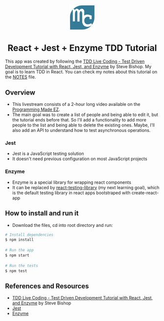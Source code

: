 <p align="center"><img src="./src/img/mylogo.svg" alt="logo" title="logo" width="80"></p>
<h1 align="center">React + Jest + Enzyme TDD Tutorial</h1>

This app was created by following the [TDD Live Coding - Test Driven Development Tutorial with React, Jest, and Enzyme](https://www.youtube.com/watch?v=tX-gu6FWcsE) by Steve Bishop. My goal is to learn TDD in React.
You can check my notes about this tutorial on the [NOTES](./NOTES.md) file.

## Overview

- This livestream consists of a 2-hour long video available on the [Programming Made EZ](https://www.youtube.com/watch?v=tX-gu6FWcsE).
- The main goal was to create a list of people and being able to edit it, but the tutorial ends before that. So I'll add a functionality to add more people to the list and being able to delete the existing ones. Maybe, I'll also add an API to understand how to test asynchronous operations.

### Jest

- Jest is a JavaScript testing solution
- It doesn't need previous configuration on most JavaScript projects

### Enzyme

- Enzyme is a special library for wrapping react components 
- It can be replaced by [react-testing-library](https://testing-library.com/docs/react-testing-library/intro) (my next learning goal), which is the default testing library in react apps bootstraped with create-react-app 

## How to install and run it

- Download the files, cd into root directory and run:
```bash
# Install dependencies
$ npm install

# Run the app
$ npm start

# Run the tests
$ npm test
```  

## References and Resources

- [TDD Live Coding - Test Driven Development Tutorial with React, Jest, and Enzyme](https://www.youtube.com/watch?v=tX-gu6FWcsE) by Steve Bishop
- [Jest](https://jestjs.io)
- [Enzyme](https://airbnb.io/enzyme)
